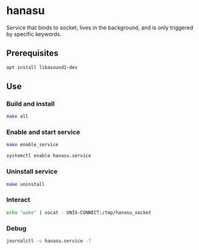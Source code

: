 # hanasu

Service that binds to socket, lives in the background, and is only triggered by specific keywords.

## Prerequisites

```bash
apt install libasound2-dev
```

## Use

### Build and install

```bash
make all
```

### Enable and start service

```bash
make enable_service

systemctl enable hanasu.service
```

### Uninstall service

```bash
make uninstall
```

### Interact

```bash
echo "wake" | socat - UNIX-CONNECT:/tmp/hanasu_socket
```

### Debug

```bash
journalctl -u hanasu.service -f
```

